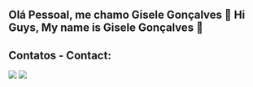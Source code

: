 ## Olá Pessoal, me chamo Gisele Gonçalves 👋 Hi Guys, My name is Gisele Gonçalves 👋

<!--
**gzenha/gzenha** is a ✨ _special_ ✨ repository because its `README.md` (this file) appears on your GitHub profile.

- 👩‍🎓 I graduated in: System for web, Post-Graduate: QA and software testing and Software Engineering with Emphasis on Quality and Software Testing
- 👩‍🎓 Sou Formada em: Sistema para web, Pós-Graduada: QA e teste de software e Engenharia de Software com Ênfase em Qualidade e Teste de Software
- 🔭 I’m currently working on ... I'm QA Engineer in Sidia
- 🔭 Atualmente estou trabalhando em ... Sou QA Engineer na Sidia
- 🌱 I’m currently learning ... Roboot, Cypress, Playwright, Codeceptjs, Appium and others..
- 🌱 Atualmente estou aprendendo .... Roboot, Cypress, Playwright, Codeceptjs, Appium entre outros..
- ⚡ Fun fact: ... Love street racing, understand a little about air miles
- ⚡ Curiosidades: ... Amo corrida de rua, entendo um pouco sobre milhas milhas aéreas
-->

## Contatos - Contact:
<div>
  <a href = "mailto:giselepgoncalves@gmail.com"><img loading="lazy" src="https://img.shields.io/badge/Gmail-D14836?style=for-the-badge&logo=gmail&logoColor=white" target="_blank"></a>
<a href="https://www.linkedin.com/in/gzenha/" target="_blank"><img loading="lazy" src="https://img.shields.io/badge/-LinkedIn-%230077B5?style=for-the-badge&logo=linkedin&logoColor=white" target="_blank"></a> 
</div>

